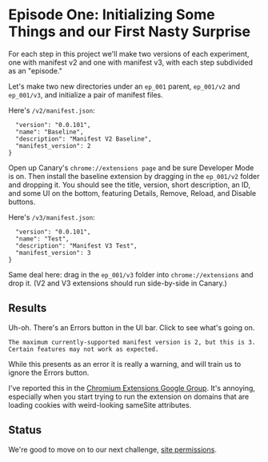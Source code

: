 # Episode One: Initializing Some Things and our First Nasty Surprise

For each step in this project we'll make two versions of each experiment, one with manifest v2 and one with manifest v3, with each step subdivided as an "episode."

Let's make two new directories under an `ep_001` parent, `ep_001/v2` and `ep_001/v3`, and initialize a pair of manifest files.

Here's `/v2/manifest.json`:

````{
  "version": "0.0.101",
  "name": "Baseline",
  "description": "Manifest V2 Baseline",
  "manifest_version": 2
}
````

Open up Canary's `chrome://extensions page` and be sure Developer Mode is on.  Then install the baseline extension by dragging in the `ep_001/v2` folder and dropping it.  You should see the title, version, short description, an ID, and some UI on the bottom, featuring Details, Remove, Reload, and Disable buttons.  

Here's `/v3/manifest.json`:

````{
  "version": "0.0.101",
  "name": "Test",
  "description": "Manifest V3 Test",
  "manifest_version": 3
}
````

Same deal here: drag in the `ep_001/v3` folder into `chrome://extensions` and drop it.  (V2 and V3 extensions should run side-by-side in Canary.)

## Results

Uh-oh.  There's an Errors button in the UI bar.  Click to see what's going on.

````The maximum currently-supported manifest version is 2, but this is 3. Certain features may not work as expected.````

While this presents as an error it is really a warning, and will train us to ignore the Errors button.

I've reported this in the [Chromium Extensions Google Group](https://groups.google.com/a/chromium.org/forum/#!forum/chromium-extensions).  It's annoying, especially when you start trying to run the extension on domains that are loading cookies with weird-looking sameSite attributes.

## Status

We're good to move on to our next challenge, [site permissions](https://github.com/kentbrew/learning-manifest-v3/blob/master/ep_002.md).

